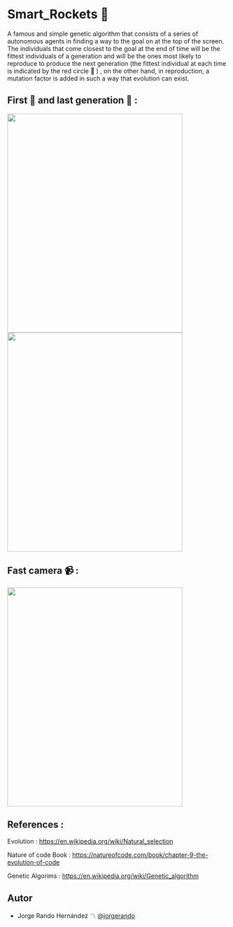 # Smart_Rockets :rocket:
A famous and simple genetic algorithm that consists of a series of autonomous agents in finding a way to the goal on at the top of the screen.
The individuals that come closest to the goal at the end of time will be the fittest individuals of a generation and will be the ones most likely to reproduce to produce the next generation (the fittest individual at each time is indicated by the red circle :red_circle: ) , on the other hand, in reproduction, a mutation factor is added in such a way that evolution can exist.

## First :baby: and last generation :older_man: :
<img src="https://user-images.githubusercontent.com/69701088/182141078-2b066c7a-688a-4ea6-82ce-c6d6a0228c3b.gif" width="400" height="500"/> <img src="https://user-images.githubusercontent.com/69701088/182141936-b259dc18-aae9-4fd5-a03a-4ad85dbb46b2.gif" width="400" height="500"/> 
## Fast camera :video_camera: :
<img src="https://user-images.githubusercontent.com/69701088/182138448-ea5fbcc9-00aa-42d0-97b7-cf61a23fade3.gif" width="400" height="500"/> 

## References :

Evolution : https://en.wikipedia.org/wiki/Natural_selection

Nature of code Book : https://natureofcode.com/book/chapter-9-the-evolution-of-code

Genetic Algorims : https://en.wikipedia.org/wiki/Genetic_algorithm 

## Autor
* Jorge Rando Hernández :part_alternation_mark: [@jorgerando](https://github.com/jorgerando)
